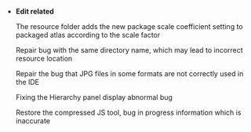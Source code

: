 
- **Edit related**

  The resource folder adds the new package scale coefficient setting to packaged atlas according to the scale factor

  Repair bug with the same directory name, which may lead to incorrect resource location

  Repair the bug that JPG files in some formats are not correctly used in the IDE

  Fixing the Hierarchy panel display abnormal bug

  Restore the compressed JS tool, bug in progress information which is inaccurate 
